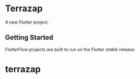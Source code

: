 # Terrazap

A new Flutter project.

## Getting Started

FlutterFlow projects are built to run on the Flutter _stable_ release.
# terrazap
